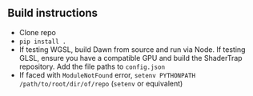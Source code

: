 ## Build instructions

- Clone repo
- `pip install .`
- If testing WGSL, build Dawn from source and run via Node. If testing GLSL, ensure you have a compatible GPU and build the ShaderTrap repository. Add the file paths to `config.json`
- If faced with `ModuleNotFound` error, `setenv PYTHONPATH /path/to/root/dir/of/repo` (`setenv` or equivalent)